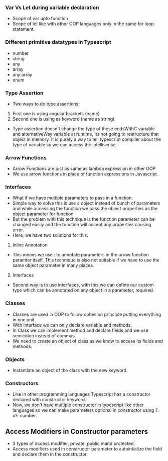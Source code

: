 ### Var Vs Let during variable declaration
- Scope of var upto function
- Scope of let like with other OOP languages only in the same for loop statement.

### Different primitive datatypes in Typescript

- number
- string
- any
- array
- any array
- enum

### Type Assertion

- Two ways to do type assertions: 

1. First one is using angular brackets (<string>name)
2. Second one is using as keyword (name as string)

- Type assertion doesn't change the type of these endsWithC variable and alternativeWay variable at runtime, Its not going to restructure that object in memory.
It is purely a way to tell typescript compiler about the type of variable so we can access the intellisense.

### Arrow Functions

- Arrow Functions are just as same as lambda expression in other OOP
- We use arrow functions in place of function expressions in Javascript.

### Interfaces

- What if we have multiple parameters to pass in a function.
- Simple way to solve this is use a object instead of bunch of parameters and while
accessing the function we pass the object properties as the object parameter for function
- But the problem with this technique is the function parameter can be changed easily and the function will accept
any properties causing error.
- Here, we have two solutions for this.

1. Inline Annotation
- This means we use : to annotate parameters in the arrow function paramter itself.
This technique is also not suitable if we have to use the same object parameter in many places.

2. Interfaces
- Second way is to use interfaces, with this we can define our custom type which can be annotated on any object in a parameter, required.

### Classes

- Classes are used in OOP to follow cohesion principle putting everything in one unit.
- With interface we can only declare variable and methods.
- In Class we can implement method and declare fields and we use semicolon instead of commas.
- We need to create an object of class as we know to access its fields and methods.

### Objects

- Instantiate an object of the class with the new keyword.

### Constructors

- Like in other programming languages Typescript has a constructor declared with constructor keyword.
- Now, we don't have multiple constructor in typescript like other languages so we can make parameters optional in 
constructor using ?. x?: number.

## Access Modifiers in Constructor parameters

- 3 types of access modifier, private, public mand protected.
- Access modifiers used in constructor parameter to autointialize the field and declare them in the constructor.
